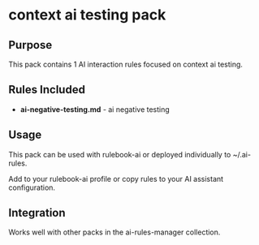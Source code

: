 # context ai testing pack

## Purpose

This pack contains 1 AI interaction rules focused on context ai testing.

## Rules Included

- **ai-negative-testing.md** - ai negative testing

## Usage

This pack can be used with rulebook-ai or deployed individually to ~/.ai-rules.

Add to your rulebook-ai profile or copy rules to your AI assistant configuration.

## Integration

Works well with other packs in the ai-rules-manager collection.
